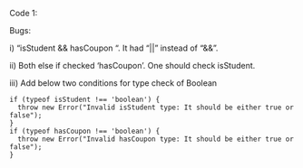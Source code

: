 Code 1:

Bugs:

i)	“isStudent && hasCoupon “. It had “||” instead of “&&”. 

ii)	Both else if checked ‘hasCoupon’. One should check isStudent. 

iii)	Add below two conditions for type check of Boolean 

    if (typeof isStudent !== 'boolean') {
      throw new Error("Invalid isStudent type: It should be either true or false");
    }
    if (typeof hasCoupon !== 'boolean') {
      throw new Error("Invalid hasCoupon type: It should be either true or false");
    }
